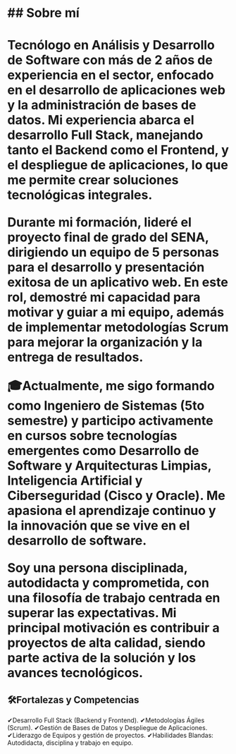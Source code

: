 <h1>## Sobre mí<h1>
Tecnólogo en Análisis y Desarrollo de Software con más de 2 años de experiencia en el sector, enfocado en el desarrollo de aplicaciones web y la administración de bases de datos. Mi experiencia abarca el desarrollo Full Stack, manejando tanto el Backend como el Frontend, y el despliegue de aplicaciones, lo que me permite crear soluciones tecnológicas integrales.

Durante mi formación, lideré el proyecto final de grado del SENA, dirigiendo un equipo de 5 personas para el desarrollo y presentación exitosa de un aplicativo web. En este rol, demostré mi capacidad para motivar y guiar a mi equipo, además de implementar metodologías Scrum para mejorar la organización y la entrega de resultados.

🎓Actualmente, me sigo formando como Ingeniero de Sistemas (5to semestre) y participo activamente en cursos sobre tecnologías emergentes como Desarrollo de Software y Arquitecturas Limpias, Inteligencia Artificial y Ciberseguridad (Cisco y Oracle). Me apasiona el aprendizaje continuo y la innovación que se vive en el desarrollo de software.

Soy una persona disciplinada, autodidacta y comprometida, con una filosofía de trabajo centrada en superar las expectativas. Mi principal motivación es contribuir a proyectos de alta calidad, siendo parte activa de la solución y los avances tecnológicos.

## 🛠️Fortalezas y Competencias

✔Desarrollo Full Stack (Backend y Frontend).
✔Metodologías Ágiles (Scrum).
✔Gestión de Bases de Datos y Despliegue de Aplicaciones.
✔Liderazgo de Equipos y gestión de proyectos.
✔Habilidades Blandas: Autodidacta, disciplina y trabajo en equipo.

